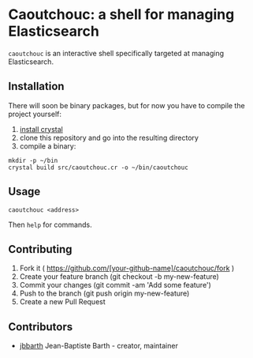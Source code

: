 Caoutchouc: a shell for managing Elasticsearch
==============================================

`caoutchouc` is an interactive shell specifically targeted at managing Elasticsearch.

## Installation

There will soon be binary packages, but for now you have to compile the project
yourself:
1. [install crystal](http://crystal-lang.org/docs/installation/index.html)
2. clone this repository and go into the resulting directory
3. compile a binary:
```
mkdir -p ~/bin
crystal build src/caoutchouc.cr -o ~/bin/caoutchouc
```

## Usage

```
caoutchouc <address>
```

Then `help` for commands.

## Contributing

1. Fork it ( https://github.com/[your-github-name]/caoutchouc/fork )
2. Create your feature branch (git checkout -b my-new-feature)
3. Commit your changes (git commit -am 'Add some feature')
4. Push to the branch (git push origin my-new-feature)
5. Create a new Pull Request

## Contributors

- [jbbarth](https://github.com/jbbarth) Jean-Baptiste Barth - creator, maintainer
